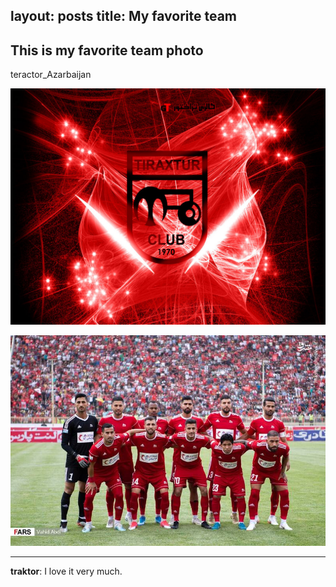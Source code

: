layout: posts
title: My favorite team
---

## This is my favorite team photo
teractor_Azarbaijan




![alt text](../assets/images/teraktor.jpg "my favorite team")

![alt text](../assets/images/team.jpg "my favorite team")

---
**traktor**: I love it very much.
